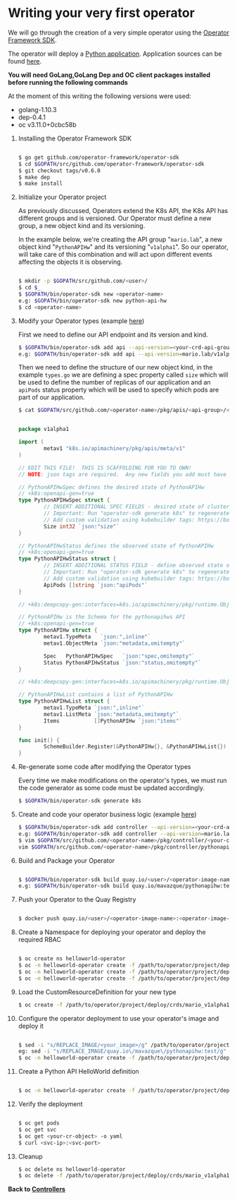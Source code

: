 # Writing your very first operator

We will go through the creation of a very simple operator using the [Operator Framework SDK](https://github.com/operator-framework/operator-sdk).

The operator will deploy a [Python application](https://quay.io/mavazque/hello-api). Application sources can be found [here](../sources/python-app).

**You will need GoLang,GoLang Dep and OC client packages installed before running the following commands**

At the moment of this writing the following versions were used:

* golang-1.10.3
* dep-0.4.1
* oc v3.11.0+0cbc58b

1. Installing the Operator Framework SDK

    ~~~sh

    $ go get github.com/operator-framework/operator-sdk
    $ cd $GOPATH/src/github.com/operator-framework/operator-sdk
    $ git checkout tags/v0.6.0
    $ make dep
    $ make install

    ~~~

2. Initialize your Operator project

    As previously discussed, Operators extend the K8s API, the K8s API has different groups and is versioned. Our Operator must define a new group, a new object kind and its versioning.

    In the example below, we're creating the API group "`mario.lab`", a new object kind "`PythonAPIHw`" and its versioning "`v1alpha1`". So our operator, will take care of this combination and will act upon different events affecting the objects it is observing.

    ~~~sh

    $ mkdir -p $GOPATH/src/github.com/<user>/
    $ cd $_
    $ $GOPATH/bin/operator-sdk new <operator-name>
    e.g: $GOPATH/bin/operator-sdk new python-api-hw
    $ cd <operator-name>
    

    ~~~

3. Modify your Operator types (example [here](../sources/go/types.go))

    First we need to define our API endpoint and its version and kind.
    
    ~~~sh
    $ $GOPATH/bin/operator-sdk add api --api-version=<your-crd-api-group>/v1alpha1 --kind=<your-crd-object-kind>
    e.g: $GOPATH/bin/operator-sdk add api --api-version=mario.lab/v1alpha1 --kind=PythonAPIHw

    ~~~
    
    Then we need to define the structure of our new object kind, in the example `types.go` we are defining a spec property called `size` which will be used to define the number of replicas of our application and an `apiPods` status property which will be used to specify which pods are part of our application.

    ~~~sh
    $ cat $GOPATH/src/github.com/<operator-name>/pkg/apis/<api-group>/<api-version>/<your-crd-object-kind>_types.go
    ~~~

    ~~~go

    package v1alpha1

    import (
            metav1 "k8s.io/apimachinery/pkg/apis/meta/v1"
    )
    
    // EDIT THIS FILE!  THIS IS SCAFFOLDING FOR YOU TO OWN!
    // NOTE: json tags are required.  Any new fields you add must have json tags for the fields to be serialized.
    
    // PythonAPIHwSpec defines the desired state of PythonAPIHw
    // +k8s:openapi-gen=true
    type PythonAPIHwSpec struct {
            // INSERT ADDITIONAL SPEC FIELDS - desired state of cluster
            // Important: Run "operator-sdk generate k8s" to regenerate code after modifying this file
            // Add custom validation using kubebuilder tags: https://book.kubebuilder.io/beyond_basics/generating_crd.html
            Size int32 `json:"size"`
    }
    
    // PythonAPIHwStatus defines the observed state of PythonAPIHw
    // +k8s:openapi-gen=true
    type PythonAPIHwStatus struct {
            // INSERT ADDITIONAL STATUS FIELD - define observed state of cluster
            // Important: Run "operator-sdk generate k8s" to regenerate code after modifying this file
            // Add custom validation using kubebuilder tags: https://book.kubebuilder.io/beyond_basics/generating_crd.html
            ApiPods []string `json:"apiPods"`
    }
    
    // +k8s:deepcopy-gen:interfaces=k8s.io/apimachinery/pkg/runtime.Object
    
    // PythonAPIHw is the Schema for the pythonapihws API
    // +k8s:openapi-gen=true
    type PythonAPIHw struct {
            metav1.TypeMeta   `json:",inline"`
            metav1.ObjectMeta `json:"metadata,omitempty"`
    
            Spec   PythonAPIHwSpec   `json:"spec,omitempty"`
            Status PythonAPIHwStatus `json:"status,omitempty"`
    }
    
    // +k8s:deepcopy-gen:interfaces=k8s.io/apimachinery/pkg/runtime.Object
    
    // PythonAPIHwList contains a list of PythonAPIHw
    type PythonAPIHwList struct {
            metav1.TypeMeta `json:",inline"`
            metav1.ListMeta `json:"metadata,omitempty"`
            Items           []PythonAPIHw `json:"items"`
    }
    
    func init() {
            SchemeBuilder.Register(&PythonAPIHw{}, &PythonAPIHwList{})
    }
    ~~~

4. Re-generate some code after modifying the Operator types

    Every time we make modifications on the operator's types, we must run the code generator as some code must be updated accordingly.

    ~~~sh
    $ $GOPATH/bin/operator-sdk generate k8s
    ~~~

5. Create and code your operator business logic (example [here](../sources/go/controller.go))

    ~~~sh
    $ $GOPATH/bin/operator-sdk add controller --api-version=<your-crd-api-group>/v1alpha1 --kind=<your-crd-object-kind>
    e.g: $GOPATH/bin/operator-sdk add controller --api-version=mario.lab/v1alpha1 --kind=PythonAPIHw
    $ vim $GOPATH/src/github.com/<operator-name>/pkg/controller/<your-crd-object-kind>/<your-crd-object-kind>_controller.go
    vim $GOPATH/src/github.com/<operator-name>/pkg/controller/pythonapihw/pythonapihw_controller.go
    
    ~~~

6. Build and Package your Operator

    ~~~sh

    $ $GOPATH/bin/operator-sdk build quay.io/<user>/<operator-image-name>:<operator-image-tag>
    e.g: $GOPATH/bin/operator-sdk build quay.io/mavazque/pythonapihw:test

    ~~~

7. Push your Operator to the Quay Registry

    ~~~sh

    $ docker push quay.io/<user>/<operator-image-name>:<operator-image-tag>

    ~~~

8. Create a Namespace for deploying your operator and deploy the required RBAC

    ~~~sh

    $ oc create ns helloworld-operator
    $ oc -n helloworld-operator create -f /path/to/operator/project/deploy/role.yaml
    $ oc -n helloworld-operator create -f /path/to/operator/project/deploy/role_binding.yaml
    $ oc -n helloworld-operator create -f /path/to/operator/project/deploy/service_account.yaml
    
    ~~~

9. Load the CustomResourceDefinition for your new type

   ~~~sh
   $ oc create -f /path/to/operator/project/deploy/crds/mario_v1alpha1_pythonapihw_crd.yaml   
   ~~~
   
10. Configure the operator deployment to use your operator's image and deploy it

    ~~~sh

    $ sed -i "s/REPLACE_IMAGE/<your_image>/g" /path/to/operator/project/deploy/operator.yaml
    eg: sed -i "s/REPLACE_IMAGE/quay.io\/mavazque\/pythonapihw:test/g" /path/to/operator/project/deploy/operator.yaml
    $ oc -n helloworld-operator create -f /path/to/operator/project/deploy/operator.yaml
    
    ~~~

11. Create a Python API HelloWorld definition

    ~~~sh
    
    $ oc -n helloworld-operator create -f /path/to/operator/project/deploy/cr.yaml

    ~~~

12. Verify the deployment

    ~~~sh

    $ oc get pods
    $ oc get svc
    $ oc get <your-cr-object> -o yaml
    $ curl <svc-ip>:<svc-port>

    ~~~
    
13. Cleanup

    ~~~sh
    $ oc delete ns helloworld-operator
    $ oc delete -f /path/to/operator/project/deploy/crds/mario_v1alpha1_pythonapihw_crd.yaml
    ~~~

**Back to [Controllers](02-controllers.md)**

